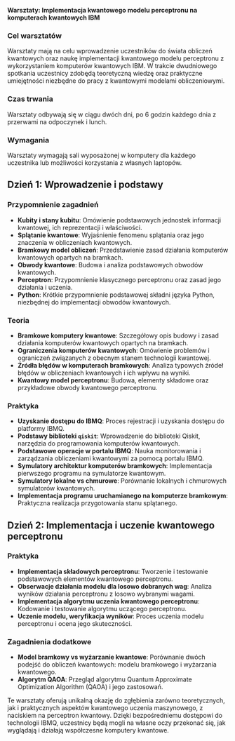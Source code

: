**Warsztaty: Implementacja kwantowego modelu perceptronu na komputerach kwantowych IBM**

### Cel warsztatów
Warsztaty mają na celu wprowadzenie uczestników do świata obliczeń kwantowych oraz naukę implementacji kwantowego modelu perceptronu z wykorzystaniem komputerów kwantowych IBM. W trakcie dwudniowego spotkania uczestnicy zdobędą teoretyczną wiedzę oraz praktyczne umiejętności niezbędne do pracy z kwantowymi modelami obliczeniowymi.

### Czas trwania
Warsztaty odbywają się w ciągu dwóch dni, po 6 godzin każdego dnia z przerwami na odpoczynek i lunch.

### Wymagania
Warsztaty wymagają sali wyposażonej w komputery dla każdego uczestnika lub możliwości korzystania z własnych laptopów. 

## Dzień 1: Wprowadzenie i podstawy

### Przypomnienie zagadnień
- **Kubity i stany kubitu**: Omówienie podstawowych jednostek informacji kwantowej, ich reprezentacji i właściwości.
- **Splątanie kwantowe**: Wyjaśnienie fenomenu splątania oraz jego znaczenia w obliczeniach kwantowych.
- **Bramkowy model obliczeń**: Przedstawienie zasad działania komputerów kwantowych opartych na bramkach.
- **Obwody kwantowe**: Budowa i analiza podstawowych obwodów kwantowych.
- **Perceptron**: Przypomnienie klasycznego perceptronu oraz zasad jego działania i uczenia.
- **Python**: Krótkie przypomnienie podstawowej składni języka Python, niezbędnej do implementacji obwodów kwantowych.

### Teoria
- **Bramkowe komputery kwantowe**: Szczegółowy opis budowy i zasad działania komputerów kwantowych opartych na bramkach.
- **Ograniczenia komputerów kwantowych**: Omówienie problemów i ograniczeń związanych z obecnym stanem technologii kwantowej.
- **Źródła błędów w komputerach bramkowych**: Analiza typowych źródeł błędów w obliczeniach kwantowych i ich wpływu na wyniki.
- **Kwantowy model perceptronu**: Budowa, elementy składowe oraz przykładowe obwody kwantowego perceptronu.

### Praktyka
- **Uzyskanie dostępu do IBMQ**: Proces rejestracji i uzyskania dostępu do platformy IBMQ.
- **Podstawy biblioteki `qiskit`**: Wprowadzenie do biblioteki Qiskit, narzędzia do programowania komputerów kwantowych.
- **Podstawowe operacje w portalu IBMQ**: Nauka monitorowania i zarządzania obliczeniami kwantowymi za pomocą portalu IBMQ.
- **Symulatory architektur komputerów bramkowych**: Implementacja pierwszego programu na symulatorze kwantowym.
- **Symulatory lokalne vs chmurowe**: Porównanie lokalnych i chmurowych symulatorów kwantowych.
- **Implementacja programu uruchamianego na komputerze bramkowym**: Praktyczna realizacja przygotowania stanu splątanego.

## Dzień 2: Implementacja i uczenie kwantowego perceptronu

### Praktyka
- **Implementacja składowych perceptronu**: Tworzenie i testowanie podstawowych elementów kwantowego perceptronu.
- **Obserwacje działania modelu dla losowo dobranych wag**: Analiza wyników działania perceptronu z losowo wybranymi wagami.
- **Implementacja algorytmu uczenia kwantowego perceptronu**: Kodowanie i testowanie algorytmu uczącego perceptronu.
- **Uczenie modelu, weryfikacja wyników**: Proces uczenia modelu perceptronu i ocena jego skuteczności.

### Zagadnienia dodatkowe
- **Model bramkowy vs wyżarzanie kwantowe**: Porównanie dwóch podejść do obliczeń kwantowych: modelu bramkowego i wyżarzania kwantowego.
- **Algorytm QAOA**: Przegląd algorytmu Quantum Approximate Optimization Algorithm (QAOA) i jego zastosowań.

Te warsztaty oferują unikalną okazję do zgłębienia zarówno teoretycznych, jak i praktycznych aspektów kwantowego uczenia maszynowego, z naciskiem na perceptron kwantowy. Dzięki bezpośredniemu dostępowi do technologii IBMQ, uczestnicy będą mogli na własne oczy przekonać się, jak wyglądają i działają współczesne komputery kwantowe.

